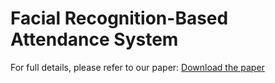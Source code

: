 # Facial Recognition-Based Attendance System

For full details, please refer to our paper: [Download the paper](https://github.com/MaiAnhTruong/Feedbacks-based-product-analysis-and-evaluation-system-for-fashion-business-owners/blob/master/Aspect-based%20Sentiment%20Analysis%20for%20Vietnamese%20Reviews%20about%20Fashion%20Product%20on%20E-commerce%20Websites.pdf)
